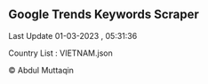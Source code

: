 

## Google Trends Keywords Scraper 
 
Last Update 01-03-2023 , 05:31:36

Country List :
VIETNAM.json



© Abdul Muttaqin 

